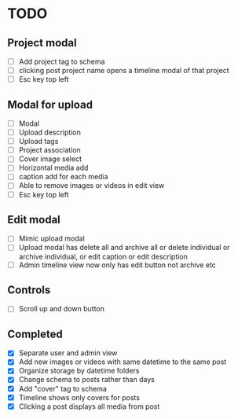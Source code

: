 # TODO

## Project modal
- [ ] Add project tag to schema 
- [ ] clicking post project name opens a timeline modal of that project
- [ ] Esc key top left

## Modal for upload
   - [ ] Modal
   - [ ] Upload description
   - [ ] Upload tags
   - [ ] Project association
   - [ ] Cover image select
   - [ ] Horizontal media add
   - [ ] caption add for each media
   - [ ] Able to remove images or videos in edit view
   - [ ] Esc key top left

## Edit modal
- [ ] Mimic upload modal 
- [ ] Upload modal has delete all and archive all or delete individual or archive individual, or edit caption or edit description
- [ ] Admin timeline view now only has edit button not archive etc

## Controls
- [ ] Scroll up and down button

## Completed

- [x] Separate user and admin view
- [x] Add new images or videos with same datetime to the same post
- [x] Organize storage by datetime folders
- [x] Change schema to posts rather than days
- [X] Add "cover" tag to schema
- [X] Timeline shows only covers for posts
- [X] Clicking a post displays all media from post